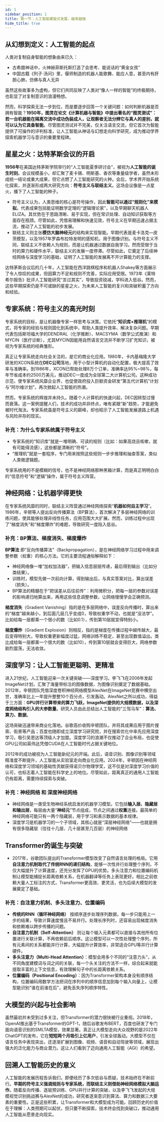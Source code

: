 ```yaml
---
id: 1
sidebar_position: 1
title: 第一节：人工智能螺旋式发展，越来越强
hide_title: true
---
```


## 从幻想到定义：人工智能的起点
人类对复制自身智能的想象由来已久：
- 古希腊神话中，火神赫菲斯托斯打造了会思考、能说话的“黄金女孩”
- 中国古籍《列子·汤问》里，偃师制造的机器人能歌舞、能应人意，甚至内有肝胆心肺，仿佛与真人无异

虽然这些故事多为虚构，但它们共同反映了人类对“像人一样的智能”的终极期待，也彰显了对复制意识的浪漫畅想。

然而，科学探索无法一步到位，而是要逐步回答一个关键问题：如何判断机器是否拥有智能？**1950年，图灵在论文《计算机器与智能》中提出著名的“图灵测试”：若一台机器能在隔离交流中成功伪装成人，让观察者无法分辨它与真人的差别，就可以认为它具备智能**。尽管图灵测试并不完美，仅关注语言交流，但它首次为智能提供了可操作的评判标准，让人工智能从神话与幻想走向科学研究，成为推动学界探索机器学习与意识的重要里程碑。

## 星星之火：达特茅斯会议的开启
**1956年**在美国达特茅斯学院举行的“人工智能夏季研讨会”，被视为**人工智能的诞生时刻**。会议规模虽小，却汇聚了麦卡锡、明斯基、香农等重量级学者，虽然未形成统一结论或重大成果，但它点燃了人工智能研究的火种。会后，学术界开始系统化探索，并逐渐形成两大研究方向：**符号主义与联结主义**。这场会议像是一点星火，播下了人工智能的种子。
- 符号主义认为，人类思维的核心是符号操作，因此**智能可以通过“规则化”来模拟**。代表成果包括能证明数学定理的“逻辑理论家”，以及早期聊天机器人ELIZA。其优势在于思路清晰、易于实现，但在常识处理、自动知识获取等方面存在瓶颈。尽管如此，凭借易理解和快速见效，符号主义在早期迅速占据主流，推动了人工智能的初步发展。
- 联结主义则主张**模仿大脑神经元**的结构来实现智能。早期代表是麦卡洛克—皮茨模型，以及1957年罗森布拉特发明的感知机，用于图像识别。与符号主义不同，联结主义不依赖人为规则，而是让机器通过数据自我学习。然而受限于当时的算力和硬件水平，联结主义的发展一度停滞。尽管如此，它奠定了后续神经网络与深度学习的基础，证明了人工智能的发展离不开计算能力的支撑。

达特茅斯会议后的几十年，人工智能在西洋跳棋程序和机器人Shakey等方面展示了令人惊叹的成果，但因算力不足和规则不完善，实际应用受限。1973年《莱特希尔报告》批评人工智能研究“言过其实”，导致投资锐减，学科进入低谷。然而，这些早期探索仍是不可或缺的星星之火，为未来人工智能的复兴和突破积蓄了方向和经验。

## 专家系统：符号主义的高光时刻
专家系统的目标，是让机器像专家一样思考与决策。它依托“**知识库+推理机**”的模式，将专家的经验与规则固化到系统中，帮助人类提升效率、解决复杂问题。早期代表包括斯坦福大学的DENDRAL（化学推断）、MACSYMA（数学公式推演）和MYCIN（医疗诊断），尤其MYCIN因能用自然语言交流并不断学习扩充知识，被视为专家系统的经典雏形。

真正让专家系统走向社会关注的，是它的商业化应用。1980年，卡内基梅隆大学研发的XCON系统在**DEC公司**落地，用于小型计算机的自动化配置，极大提高了效率与准确率。到1986年，XCON已帮助处理8万个订单，准确率达95%~98%，每年节省成本约2500万美元，推动DEC一度成为全球第二大计算机公司。这种成功示范，使专家系统风靡企业界，也促使政府投入巨额资金研发“第五代计算机”计划与“阿尔维计划”，再次掀起人工智能的热潮。

然而，专家系统的辉煌并未持久。随着个人计算机的快速兴起，DEC因转型过慢而衰落。这一案例提醒人们，技术的成功并非终点，唯有紧跟“新”趋势，才能避免被时代淘汰。专家系统虽是符号主义的巅峰，却也昭示了人工智能发展道路上机遇与风险并存的现实。

### 补充：为什么专家系统属于符号主义
- 专家系统的“知识库”就是一堆明确、可读的规则（比如：如果高烧且咳嗽，就有可能得流感），这些都是清晰的“符号”。
- “推理机”就是一套程序，专门用来按照这些规则一步步推理和抽查答案，类似人类做逻辑题。

专家系统用的不是模糊的信号，也不是神经网络那种黑箱计算，而是真正明明白白的“信息符号”和“逻辑”操作，属于符号主义阵营。

## 神经网络：让机器学得更快
在专家系统风靡的同时，联结主义阵营通过神经网络探索“**机器如何自主学习**”。1986年，辛顿等人提出反向传播算法（BP算法），首次解决了多层神经网络的训练问题，使其能够处理非线性任务，应用范围大大扩展。然而，训练过程中出现了“梯度消失”和“梯度爆炸”的难题，导致研究一度陷入低谷。

### 补充：BP算法、梯度消失、梯度爆炸
**BP算法** 即“反向传播算法”（Backpropagation），是在神经网络学习过程中用来调整参数（权重）的核心方法。它的主要流程通俗解释如下：
- 神经网络像一堆“加权加法器”，把输入信息层层传递，最后得到输出（比如分类结果）。
- 训练时，模型先做一次前向计算，得到输出后，与真实答案对比，算出误差（损失）。
- BP算法的精髓在于“把误差从后往前传”：利用微积分，把每一层的参数对误差的影响递归地算出来，再用这些信息调整参数，让网络慢慢学会正确预测。

**梯度消失**（Gradient Vanishing）指的是在多层网络中，误差反向传播时，算出来的“梯度”越来越小，到后面几层几乎变成0，导致权重学不动，也就是“没法学”。比如给每一层都乘一个很小的数（比如0.1），传到第10层就变得特别小。

**梯度爆炸**（Gradient Explosion）则相反，指的是梯度在传播过程中越传越大，最后变得特别大，导致权重更新幅度过猛，网络训练不稳定，甚至出现数值溢出。类比成给每一层都乘一个很大的数（比如10），传到第10层就会变得巨大，网络参数剧烈震荡，无法收敛。

## 深度学习：让人工智能更聪明、更精准
进入21世纪，人工智能迎来一次关键突破——深度学习。李飞飞在2006年发起ImageNet计划，汇聚了海量带标注的图像数据，为图像识别奠定了数据基础。2012年，辛顿团队凭借深度卷积神经网络模型AlexNet在ImageNet竞赛中横空出世，准确率比上一年提升整整10个百分点，引发轰动。AlexNet之所以成功，得益于三方面：**GPU并行计算带来的算力飞跃，ImageNet提供的大规模数据，以及深度网络结构引入的大参数量**。研究人员由此总结出人工智能的“三驾马车”：**算法、算力、数据**。

这场突破迅速带来商业化落地。谷歌高价收购辛顿团队，并将其成果应用于图片搜索、街景等产品；百度也随即成立深度学习研究院，并在搜索优化中率先应用深度学习，吸引吴恩达等顶级人才加盟。深度学习的浪潮不仅推动了企业布局，也促使GPU公司如英伟达凭借CUDA在人工智能时代占据关键地位。

2012年的成功被视为人工智能新纪元的开端。此后，语音识别、图像识别等领域精准度不断提升，人工智能从实验室走向商业化应用。2024年，辛顿因在神经网络和深度学习领域的基础性贡献获得诺贝尔物理学奖，这不仅是对深度学习价值的认可，也标志着人工智能在科学史上的地位。尽管如此，距离真正的通用人工智能仍有距离，需要持续探索与突破。

### 补充：神经网络 和 深度神经网络
- 神经网络是一类受生物神经系统启发的机器学习模型。它包括**输入层、隐藏层和输出层**，每层由大量“**神经元**”节点组成，节点之间通过**权重**连接。最简单的神经网络可能只有一两个隐藏层，用于学习和表示数据的基本规律。
- 深度学习是机器学习的一个子领域，其核心就是“深层神经网络”——也就是拥有很多隐藏层（往往十几层、几十层甚至几百层）的神经网络

## Transformer的诞生与突破
- 2017年，谷歌团队提出的Transformer模型改变了自然语言处理的格局。它用**自注意力机制取代了传统RNN的递归结构**，能够一次性并行处理整个序列，不仅大幅提升了计算速度，还充分发挥了GPU的优势。多头注意力和位置编码机制让模型能捕捉长距离依赖关系，在机器翻译等任务上表现更好。相比之前依赖大量人工标注的方式，Transformer更高效、更灵活，也为后续大模型的发展奠定了基础。

### 补充：自注意力机制、多头注意力、位置编码
- **传统的RNN（循环神经网络）** 按顺序逐步处理序列数据，每一步只能用上一步的结果，导致计算速度慢且不易并行。处理长序列时，还容易出现梯度消失和依赖难以跨步传播的问题。
- **自注意力机制（Self-Attention）** 则让每个输入元素都可以直接与其他所有位置进行关联计算，不再依赖前后顺序。这让模型可以一次性处理整个序列，所有元素间的关系都能并行计算，大幅提升计算效率，非常适合GPU等并行计算硬件。
- **多头注意力（Multi-Head Attention）**：模型会用多个不同的“注意力头”，从不同角度建模词与词之间的关联，每一个头关注的方法不一样，综合起来就能提取丰富的上下文信息，有效理解句子中的长距离依赖关系。
- **位置编码（Positional Encoding）**：因为Transformer架构本身没有顺序结构，位置编码用数学方法把词在序列中的顺序信息加到每个输入向量上，让模型能识别“谁在前谁在后”，避免丢失序列顺序特性。

## 大模型的兴起与社会影响
虽然最初并未受到过多关注，但Transformer的潜力很快被行业重视。2018年，OpenAI推出基于Transformer的GPT-1，随后谷歌发布BERT，百度也研发了专门面向语音识别的SMLTA模型，效果显著。真正让大模型走向大众视野的是2022年ChatGPT的发布，它在**短短两个月吸引上亿用户**，引发全球轰动。大模型不仅在语言任务中表现突出，还逐渐扩展到图像、视频、语音和自动驾驶等领域，展现出强大的泛化能力与商业潜力。这让人们看到了迈向通用人工智能（AGI）的希望。

## 回溯人工智能历史的意义
人工智能的发展历程告诉我们，即便经历了多次低谷与质疑，技术始终在不断前行。**早期的符号主义强调规则与专家系统，而联结主义则借助神经网络模拟大脑运作**。随着反向传播、逐层预训练、GPU并行计算的突破，以及李飞飞发起的大规模视觉识别挑战赛与AlexNet的成功，研究者逐渐意识到算法、算力和数据三大要素的重要性。正是这些积累，让Transformer和大模型成为可能。回顾历史的价值在于理解：人类预期可以起伏，但只要不断探索，技术终会找到突破口，推动通用人工智能从愿景走向现实。